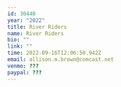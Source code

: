 ```yaml
---
id: 30440
year: "2022"
title: River Riders
name: River Riders
bio: ""
link: ""
time: 2022-09-16T12:06:50.942Z
email: allison.m.brown@comcast.net
venmo: ???
paypal: ???
---
```

